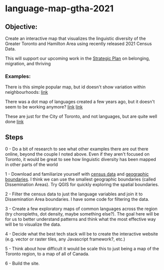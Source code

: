 # language-map-gtha-2021

## Objective:

Create an interactive map that visualizes the linguistic diversity of the Greater Toronto and Hamilton Area using recently released 2021 Census Data.

This will support our upcoming work in the [Strategic Plan](https://www.schoolofcities.utoronto.ca/sites/www.schoolofcities.utoronto.ca/files/UofT_SchoolofCities_StrategicPlan_FINAL.pdf) on belonging, migration, and thriving


### Examples:

There is this simple popular map, but id doesn't show variation within neighbourhoods:
[link](https://twitter.com/sound_language/status/1560616441849733120)

There was a dot map of languages created a few years ago, but it doesn't seem to be working anymore?
[link](http://vt.anagraph.io/recensement/languesmaternelles/)
[link](https://googlemapsmania.blogspot.com/2017/08/the-dot-map-of-canadian-languages.html)

These are just for the City of Toronto, and not languages, but are quite well done
[link](https://jonathancritchley.ca/todot.html)

## Steps

0 - Do a bit of research to see what other examples there are out there online, beyond the couple I noted above. Even if they aren't focused on Toronto, it would be great to see how linguistic diversity has been mapped in other parts of the world

1 - Download and familiarize yourself with [census data](https://www12.statcan.gc.ca/census-recensement/2021/dp-pd/prof/index.cfm?Lang=E) and [geographic boundaries](https://www12.statcan.gc.ca/census-recensement/2021/geo/index-eng.cfm). I think we can use the smallest geographic boundaries (called Dissemination Areas). Try QGIS for quickly exploring the spatial boundaries.

2 - Filter the census data to just the language variables and join it to Dissemination Area boundaries. I have some code for filtering the data. 

3 - Create a few exploratory maps of common languages across the region (try choropleths, dot density, maybe something else?). The goal here will be for us to better understand patterns and think what the most effective way will be to visualize the data.

4 - Decide what the best tech stack will be to create the interactive website (e.g. vector or raster tiles, any Javascript framework?, etc.)

5 - Think about how difficult it would be scale this to just being a map of the Toronto region, to a map of all of Canada.

6 - Build the site. 